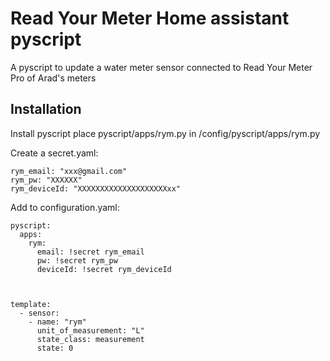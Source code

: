 # Read Your Meter Home assistant pyscript

A pyscript to update a water meter sensor connected to Read Your Meter Pro of Arad's meters

## Installation

Install pyscript
place pyscript/apps/rym.py in /config/pyscript/apps/rym.py

Create a secret.yaml:
```
rym_email: "xxx@gmail.com"
rym_pw: "XXXXXX"
rym_deviceId: "XXXXXXXXXXXXXXXXXXXXxx"
```

Add to configuration.yaml:
```
pyscript:
  apps:
    rym:
      email: !secret rym_email
      pw: !secret rym_pw
      deviceId: !secret rym_deviceId



template:
  - sensor:
    - name: "rym"
      unit_of_measurement: "L"
      state_class: measurement
      state: 0
```
